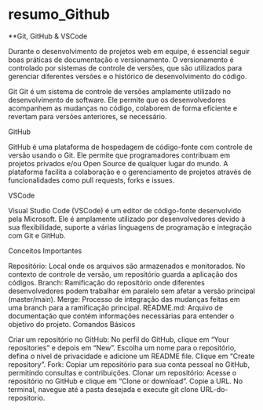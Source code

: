 # resumo_Github
**Git, GitHub & VSCode

Durante o desenvolvimento de projetos web em equipe, é essencial seguir boas práticas de documentação e versionamento. O versionamento é controlado por sistemas de controle de versões, que são utilizados para gerenciar diferentes versões e o histórico de desenvolvimento do código.

Git
Git é um sistema de controle de versões amplamente utilizado no desenvolvimento de software. Ele permite que os desenvolvedores acompanhem as mudanças no código, colaborem de forma eficiente e revertam para versões anteriores, se necessário.

GitHub

GitHub é uma plataforma de hospedagem de código-fonte com controle de versão usando o Git. Ele permite que programadores contribuam em projetos privados e/ou Open Source de qualquer lugar do mundo. A plataforma facilita a colaboração e o gerenciamento de projetos através de funcionalidades como pull requests, forks e issues.

VSCode

Visual Studio Code (VSCode) é um editor de código-fonte desenvolvido pela Microsoft. Ele é amplamente utilizado por desenvolvedores devido à sua flexibilidade, suporte a várias linguagens de programação e integração com Git e GitHub.

Conceitos Importantes

Repositório: Local onde os arquivos são armazenados e monitorados. No contexto de controle de versão, um repositório guarda a aplicação dos códigos.
Branch: Ramificação do repositório onde diferentes desenvolvedores podem trabalhar em paralelo sem afetar a versão principal (master/main).
Merge: Processo de integração das mudanças feitas em uma branch para a ramificação principal.
README.md: Arquivo de documentação que contém informações necessárias para entender o objetivo do projeto.
Comandos Básicos

Criar um repositório no GitHub:
No perfil do GitHub, clique em “Your repositories” e depois em “New”.
Escolha um nome para o repositório, defina o nível de privacidade e adicione um README file. Clique em “Create repository”.
Fork: Copiar um repositório para sua conta pessoal no GitHub, permitindo consultas e contribuições.
Clonar um repositório:
Acesse o repositório no GitHub e clique em “Clone or download”.
Copie a URL.
No terminal, navegue até a pasta desejada e execute git clone URL-do-repositorio.
